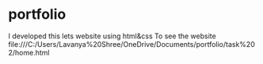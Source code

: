 # portfolio
I developed this lets website using html&amp;css To see the website file:///C:/Users/Lavanya%20Shree/OneDrive/Documents/portfolio/task%202/home.html
